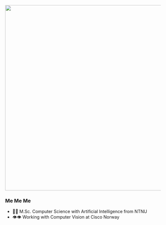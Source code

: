 <div id="header" align="left">
  <img src="https://img.wattpad.com/049070e47ae58138ed38aaae63faf9fda091f6bb/68747470733a2f2f73332e616d617a6f6e6177732e636f6d2f776174747061642d6d656469612d736572766963652f53746f7279496d6167652f7a7652586361307a4b414e394c773d3d2d3936313334383134322e313634396364346138306663326364313433363130353230363435362e676966" width="600"/>
</div>

### Me Me Me

- 👩‍🎓 M.Sc. Computer Science with Artificial Intelligence from NTNU
- 👁️👁️ Working with Computer Vision at Cisco Norway
